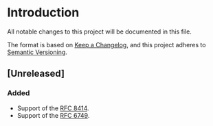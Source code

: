 # Introduction
All notable changes to this project will be documented in this file.

The format is based on [Keep a
Changelog](https://keepachangelog.com/en/1.0.0/), and this project
adheres to [Semantic Versioning](https://semver.org/spec/v2.0.0.html).

## [Unreleased]
### Added
- Support of the [RFC 8414](https://tools.ietf.org/html/rfc8414).
- Support of the [RFC 6749](https://tools.ietf.org/html/rfc6749).
